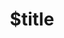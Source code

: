 ---
title: $title
second_title: Aspose.Note per .NET API Reference
description: $description
type: docs
weight: $weight
url: /it/net/$ref/
---